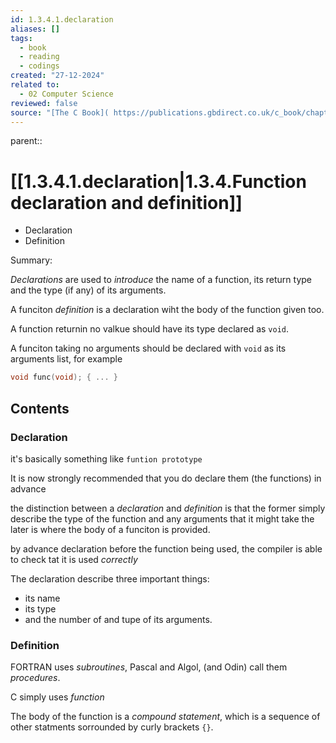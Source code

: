```yaml
---
id: 1.3.4.1.declaration
aliases: []
tags:
  - book
  - reading
  - codings
created: "27-12-2024"
related to:
  - 02 Computer Science
reviewed: false
source: "[The C Book]( https://publications.gbdirect.co.uk/c_book/chapter1/description_of_example.html#:~:text=1.3.4.%C2%A0Function%20declaration%20and%20definition )"
---
```


parent:: 

# [[1.3.4.1.declaration|1.3.4.Function declaration and definition]]

- Declaration
- Definition

Summary:

_Declarations_ are used to _introduce_ the name of a function, its return type and the type (if any) of its arguments.

A funciton _definition_ is a declaration wiht the body of the function given too.

A function returnin no valkue should have its type declared as `void`.

A funciton taking no arguments should be declared with `void` as its arguments list, for example

```c
void func(void); { ... }
```

## Contents

### Declaration

it's basically something like `funtion prototype`

It is now strongly recommended that you do declare them (the functions) in advance

the distinction between a _declaration_ and _definition_ is that the former simply describe the type of the function and any arguments that it might take the later is where the body of a funciton is provided.

by advance declaration before the function being used, the compiler is able to check tat it is used _correctly_

The declaration describe three important things:

 - its name
 - its type
 - and the number of and tupe of its arguments.

### Definition

FORTRAN uses _subroutines_, Pascal and Algol, (and Odin) call them _procedures_.

C simply uses _function_

The body of the function is a _compound statement_, which is a sequence of other statments sorrounded by curly brackets `{}`.

